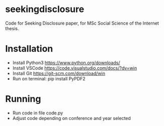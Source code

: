 # seekingdisclosure
Code for Seeking Disclosure paper, for MSc Social Science of the Internet thesis.


# Installation
- Install Python3 https://www.python.org/downloads/
- Install VSCode https://code.visualstudio.com/docs/?dv=win
- Install Git https://git-scm.com/download/win
- Run on terminal: pip install PyPDF2

# Running
- Run code in file code.py
- Adjust code depending on conference and year selected
